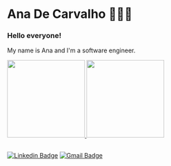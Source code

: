 # Ana De Carvalho 👩🏻‍💻

### Hello everyone!

My name is Ana and I'm a software engineer.

<div>
  <a href="https://github.com/de-carvalho">
  <img height="180em" src="https://github-readme-stats.vercel.app/api?username=de-carvalho&show_icons=true&theme=merko&include_all_commits=true&count_private=true"/>
  <img height="180em" src="https://github-readme-stats.vercel.app/api/top-langs/?username=de-carvalho&theme=merko&show_icons=true&count_private=true&langs_count=10&layout=compact"/>
</div>
 
  ##
  
[![Linkedin Badge](https://img.shields.io/badge/-Ana%20De%20Carvalho-00875f?style=flat-square&logo=Linkedin&logoColor=white&link=https://www.linkedin.com/in/ana-carolina-c-16934a187/)](https://www.linkedin.com/in/ana-carolina-c-16934a187/) 
[![Gmail Badge](https://img.shields.io/badge/-anamrnd21@gmail.com-00875f?style=flat-square&logo=Gmail&logoColor=white&link=mailto:anamrnd21@gmail.com)](mailto:anamrnd21@gmail.com) 
  
